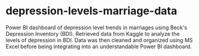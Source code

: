 # depression-levels-marriage-data
Power BI dashboard of depression level trends in marriages using Beck's Depression Inventory (BDI).
Retrieved data from Kaggle to analyze the levels of depression in BDI. 
Data was then cleaned and organized using MS Excel before being integrating into an understandable Power BI dashboard.
